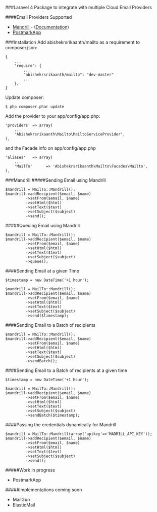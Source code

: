 ###Laravel 4 Package to integrate with multiple Cloud Email Providers

####Email Providers Supported

- [Mandrill](https://www.mandrillapp.com) - ([Documentation](#mandrill))
- [PostmarkApp](http://www.postmarkapp.com)

###Installation
Add abishekrsrikaanth/mailto as a requirement to composer.json:
```
{
    ...
    "require": {
        ...
        "abishekrsrikaanth/mailto": "dev-master"
        ...
    },
}
```
Update composer:
```
$ php composer.phar update
```
Add the provider to your app/config/app.php:
```
'providers' => array(
    ...
    'Abishekrsrikaanth\Mailto\MailtoServiceProvider',
),
```
and the Facade info on app/config/app.php
```
'aliases'   => array(
	...
	'MailTo'      => 'Abishekrsrikaanth\Mailto\Facades\Mailto',
),
```
###Mandrill
<a name="mandrill"></a>
#####Sending Email using Mandrill
```
$mandrill = MailTo::Mandrill();
$mandrill->addRecipient($email, $name)
         ->setFrom($email, $name)
         ->setHtml($html)
         ->setText($text)
         ->setSubject($subject)
         ->send();
```

#####Queuing Email using Mandrill
```
$mandrill = MailTo::Mandrill();
$mandrill->addRecipient($email, $name)
         ->setFrom($email, $name)
         ->setHtml($html)
         ->setText($text)
         ->setSubject($subject)
         ->queue();
```

####Sending Email at a given Time
```
$timestamp = new DateTime('+1 hour');

$mandrill = MailTo::Mandrill();
$mandrill->addRecipient($email, $name)
         ->setFrom($email, $name)
         ->setHtml($html)
         ->setText($text)
         ->setSubject($subject)
         ->send($timestamp);
```

####Sending Email to a Batch of recipients
```
$mandrill = MailTo::Mandrill();
$mandrill->addRecipient($email, $name)
         ->setFrom($email, $name)
         ->setHtml($html)
         ->setText($text)
         ->setSubject($subject)
         ->sendBatch();
```

####Sending Email to a Batch of recipients at a given time
```
$timestamp = new DateTime('+1 hour');

$mandrill = MailTo::Mandrill();
$mandrill->addRecipient($email, $name)
         ->setFrom($email, $name)
         ->setHtml($html)
         ->setText($text)
         ->setSubject($subject)
         ->sendBatch($timestamp);
```

####Passing the credentials dynamically for Mandrill
```
$mandrill = MailTo::Mandrill(array('apikey'=>'MADRILL_API_KEY'));
$mandrill->addRecipient($email, $name)
         ->setFrom($email, $name)
         ->setHtml($html)
         ->setText($text)
         ->setSubject($subject)
         ->send();
```

#####Work in progress

- PostmarkApp

#####Implementations coming soon

- MailGun
- ElasticMail
